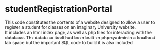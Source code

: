 # studentRegistrationPortal

This code constitutes the contents of a website designed to allow a user to register a student for classes on an imaginary University website.  
It includes an html index page, as well as php files for interacting with the database.  The database itself had been built on phpmyadmin in a localhost lab space
but the important SQL code to build it is also included
